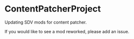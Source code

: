 # ContentPatcherProject
Updating SDV mods for content patcher.


If you would like to see a mod reworked, please add an issue.
